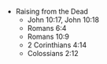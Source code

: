 
  - Raising from the Dead
    - John 10:17, John 10:18
    - Romans 6:4
    - Romans 10:9
    - 2 Corinthians 4:14
    - Colossians 2:12

